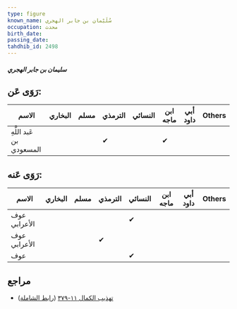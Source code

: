 ```yaml
---
type: figure
known_name: سُلَيْمان بن جابر الهجري
occupation: محدث
birth_date:
passing_date:
tahdhib_id: 2498
---
```

##### سليمان بن جابر الهجري

## رَوَى عَن:
| الاسم                    | البخاري | مسلم | الترمذي | النسائي | ابن ماجه | أبي داود | Others |
| ------------------------ | ------- | ---- | ------- | ------- | -------- | -------- | ------ |
| عَبد اللَّهِ بن المسعودي |         |      | ✔       |         | ✔        |          |        |
## رَوَى عَنه:
| الاسم        | البخاري | مسلم | الترمذي | النسائي | ابن ماجه | أبي داود | Others |
| ------------ | ------- | ---- | ------- | ------- | -------- | -------- | ------ |
| عوف الأعرابي |         |      |         | ✔       |          |          |        |
| عوف الأعرابي |         |      | ✔       |         |          |          |        |
| عوف          |         |      |         | ✔       |          |          |        |
## مراجع
- [تهذيب الكمال ١١-٣٧٩](obsidian://open?vault=Tahdhib-al-Kamal&file=Figures/٢٤٩٨-سليمان%20بن%20جابر%20الهجري) ([رابط الشاملة](https://shamela.ws/book/3722/5699))